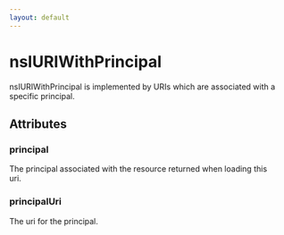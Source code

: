 ```yaml
---
layout: default
---
```


# nsIURIWithPrincipal #
  
nsIURIWithPrincipal is implemented by URIs which are associated with a  
specific principal.  
  

## Attributes ##

### principal ###
  
The principal associated with the resource returned when loading this  
uri.  
  

### principalUri ###
  
The uri for the principal.  
  
